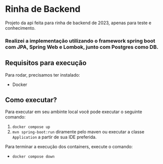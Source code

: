 # Rinha de Backend

 Projeto da api feita para rinha de backend de 2023, apenas para teste e conhecimento.

### Realizei a implementação utilizando o framework spring boot com JPA, Spring Web e Lombok, junto com Postgres como DB.

 ## Requisitos para execução

Para rodar, precisamos ter instalado:

* Docker

## Como executar?

Para executar em seu ambinte local você pode executar o seguinte comando:

1. ``docker compose up``
2. ``mvn spring-boot:run`` diramente pelo maven ou executar a classe ``Application`` a partir de sua IDE preferida. 

Para terminar a execução dos containers, execute o comando:

* ``docker compose down``
